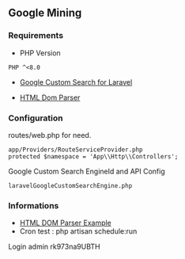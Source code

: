 ## Google Mining
### Requirements

- PHP Version
````
PHP ^<8.0
````

- [Google Custom Search for Laravel](https://github.com/jdrda/laravel-google-custom-search-engine)

- [HTML Dom Parser](https://github.com/Kub-AT/php-simple-html-dom-parser)

### Configuration
routes/web.php for need.
````
app/Providers/RouteServiceProvider.php
protected $namespace = 'App\\Http\\Controllers';
````
Google Custom Search EngineId and API Config
````
laravelGoogleCustomSearchEngine.php
````

### Informations
- [HTML DOM Parser Example](https://github.com/juangsalaz/php-scrapping/blob/master/app/Exports/DataExport.php) 
- Cron test : php artisan schedule:run 

Login
admin
rk973na9UBTH
